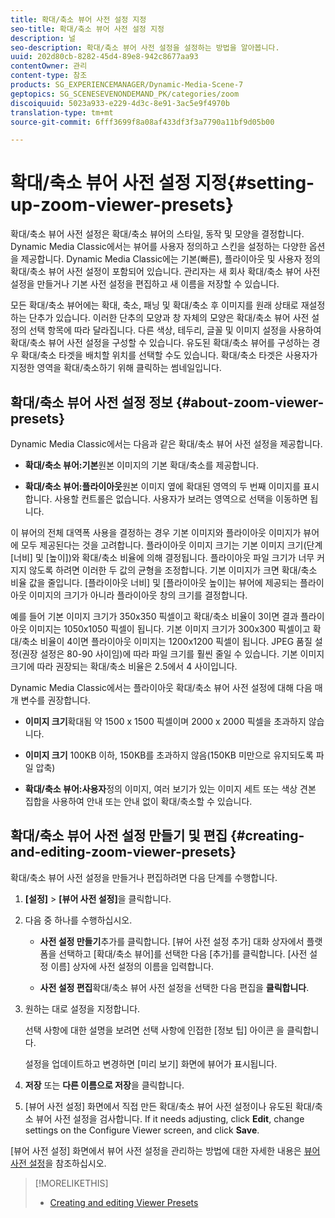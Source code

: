 ```yaml
---
title: 확대/축소 뷰어 사전 설정 지정
seo-title: 확대/축소 뷰어 사전 설정 지정
description: 널
seo-description: 확대/축소 뷰어 사전 설정을 설정하는 방법을 알아봅니다.
uuid: 202d80cb-8282-45d4-89e8-942c8677aa93
contentOwner: 관리
content-type: 참조
products: SG_EXPERIENCEMANAGER/Dynamic-Media-Scene-7
geptopics: SG_SCENESEVENONDEMAND_PK/categories/zoom
discoiquuid: 5023a933-e229-4d3c-8e91-3ac5e9f4970b
translation-type: tm+mt
source-git-commit: 6fff3699f8a08af433df3f3a7790a11bf9d05b00

---
```



# 확대/축소 뷰어 사전 설정 지정{#setting-up-zoom-viewer-presets}

확대/축소 뷰어 사전 설정은 확대/축소 뷰어의 스타일, 동작 및 모양을 결정합니다. Dynamic Media Classic에서는 뷰어를 사용자 정의하고 스킨을 설정하는 다양한 옵션을 제공합니다. Dynamic Media Classic에는 기본(빠른), 플라이아웃 및 사용자 정의 확대/축소 뷰어 사전 설정이 포함되어 있습니다. 관리자는 새 회사 확대/축소 뷰어 사전 설정을 만들거나 기본 사전 설정을 편집하고 새 이름을 저장할 수 있습니다.

모든 확대/축소 뷰어에는 확대, 축소, 패닝 및 확대/축소 후 이미지를 원래 상태로 재설정하는 단추가 있습니다. 이러한 단추의 모양과 창 자체의 모양은 확대/축소 뷰어 사전 설정의 선택 항목에 따라 달라집니다. 다른 색상, 테두리, 글꼴 및 이미지 설정을 사용하여 확대/축소 뷰어 사전 설정을 구성할 수 있습니다. 유도된 확대/축소 뷰어를 구성하는 경우 확대/축소 타겟을 배치할 위치를 선택할 수도 있습니다. 확대/축소 타겟은 사용자가 지정한 영역을 확대/축소하기 위해 클릭하는 썸네일입니다.

## 확대/축소 뷰어 사전 설정 정보 {#about-zoom-viewer-presets}

Dynamic Media Classic에서는 다음과 같은 확대/축소 뷰어 사전 설정을 제공합니다.

* **확대/축소 뷰어:기본**&#x200B;원본 이미지의 기본 확대/축소를 제공합니다.

* **확대/축소 뷰어:플라이아웃**&#x200B;원본 이미지 옆에 확대된 영역의 두 번째 이미지를 표시합니다. 사용할 컨트롤은 없습니다. 사용자가 보려는 영역으로 선택을 이동하면 됩니다.

이 뷰어의 전체 대역폭 사용을 결정하는 경우 기본 이미지와 플라이아웃 이미지가 뷰어에 모두 제공된다는 것을 고려합니다. 플라이아웃 이미지 크기는 기본 이미지 크기(단계 [너비] 및 [높이])와 확대/축소 비율에 의해 결정됩니다. 플라이아웃 파일 크기가 너무 커지지 않도록 하려면 이러한 두 값의 균형을 조정합니다. 기본 이미지가 크면 확대/축소 비율 값을 줄입니다. [플라이아웃 너비] 및 [플라이아웃 높이]는 뷰어에 제공되는 플라이아웃 이미지의 크기가 아니라 플라이아웃 창의 크기를 결정합니다.

예를 들어 기본 이미지 크기가 350x350 픽셀이고 확대/축소 비율이 3이면 결과 플라이아웃 이미지는 1050x1050 픽셀이 됩니다. 기본 이미지 크기가 300x300 픽셀이고 확대/축소 비율이 4이면 플라이아웃 이미지는 1200x1200 픽셀이 됩니다. JPEG 품질 설정(권장 설정은 80-90 사이임)에 따라 파일 크기를 훨씬 줄일 수 있습니다. 기본 이미지 크기에 따라 권장되는 확대/축소 비율은 2.5에서 4 사이입니다.

Dynamic Media Classic에서는 플라이아웃 확대/축소 뷰어 사전 설정에 대해 다음 매개 변수를 권장합니다.

* **이미지 크기**&#x200B;확대됨 약 1500 x 1500 픽셀이며 2000 x 2000 픽셀을 초과하지 않습니다.

* **이미지 크기** 100KB 이하, 150KB를 초과하지 않음(150KB 미만으로 유지되도록 파일 압축)

* **확대/축소 뷰어:사용자**&#x200B;정의 이미지, 여러 보기가 있는 이미지 세트 또는 색상 견본 집합을 사용하여 안내 또는 안내 없이 확대/축소할 수 있습니다.

## 확대/축소 뷰어 사전 설정 만들기 및 편집 {#creating-and-editing-zoom-viewer-presets}

확대/축소 뷰어 사전 설정을 만들거나 편집하려면 다음 단계를 수행합니다.

1. **[설정]** &gt; **[뷰어 사전 설정]**&#x200B;을 클릭합니다.
1. 다음 중 하나를 수행하십시오.

   * **사전 설정 만들기**&#x200B;추가를 클릭합니다. [뷰어 사전 설정 추가] 대화 상자에서 플랫폼을 선택하고 [확대/축소 뷰어]를 선택한 다음 [추가]를 클릭합니다. [사전 설정 이름] 상자에 사전 설정의 이름을 입력합니다.

   * **사전 설정 편집**&#x200B;확대/축소 뷰어 사전 설정을 선택한 다음 편집을 **클릭합니다**.

1. 원하는 대로 설정을 지정합니다.

   선택 사항에 대한 설명을 보려면 선택 사항에 인접한 [정보 팁] 아이콘 을 클릭합니다.

   설정을 업데이트하고 변경하면 [미리 보기] 화면에 뷰어가 표시됩니다.

1. **저장** 또는 **다른 이름으로 저장**&#x200B;을 클릭합니다.
1. [뷰어 사전 설정] 화면에서 직접 만든 확대/축소 뷰어 사전 설정이나 유도된 확대/축소 뷰어 사전 설정을 검사합니다. If it needs adjusting, click **Edit**, change settings on the Configure Viewer screen, and click **Save**.

[뷰어 사전 설정] 화면에서 뷰어 사전 설정을 관리하는 방법에 대한 자세한 내용은 [뷰어 사전 설정](application-setup.md#viewer_presets)을 참조하십시오.

>[!MORELIKETHIS]
>
>* [Creating and editing Viewer Presets](application-setup.md#adding_and_editing_viewer_presets)

